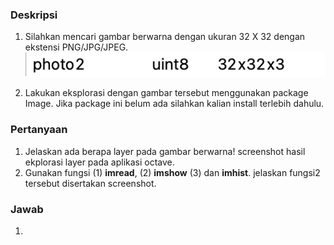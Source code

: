 ### __Deskripsi__
1. Silahkan mencari gambar berwarna dengan ukuran 32 X 32 dengan ekstensi PNG/JPG/JPEG.
![Gambar](/Tugas%202/Gambar/G_1.png)

2. Lakukan eksplorasi dengan gambar tersebut menggunakan package Image. Jika package ini belum ada silahkan kalian install terlebih dahulu.

### __Pertanyaan__
1. Jelaskan ada berapa layer pada gambar berwarna! screenshot hasil ekplorasi layer pada aplikasi octave.
2. Gunakan fungsi (1) __imread__, (2) __imshow__ (3) dan __imhist__. jelaskan fungsi2 tersebut disertakan screenshot.

### __Jawab__
1.